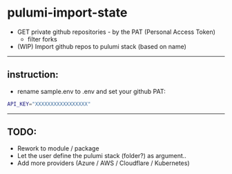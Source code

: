# pulumi-import-state

- GET private github repositories - by the PAT (Personal Access Token)
    - filter forks
- (WIP) Import github repos to pulumi stack (based on name)

---

## instruction:

- rename sample.env to .env and set your github PAT:

```bash
API_KEY="XXXXXXXXXXXXXXXXX"
```

---

## TODO:
- Rework to module / package
- Let the user define the pulumi stack (folder?) as argument..
- Add more providers (Azure / AWS / Cloudflare / Kubernetes)
